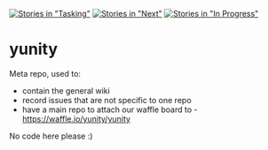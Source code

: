 [![Stories in "Tasking"](https://badge.waffle.io/yunity/yunity.svg?label=%5Bkanban%5D%20tasking&title=Tasking)](https://waffle.io/yunity/yunity)
[![Stories in "Next"](https://badge.waffle.io/yunity/yunity.svg?label=%5Bkanban%5D%20next&title=Next)](https://waffle.io/yunity/yunity)
[![Stories in "In Progress"](https://badge.waffle.io/yunity/yunity.svg?label=%5Bkanban%5D%20in-progress&title=In%20Progress)](https://waffle.io/yunity/yunity)

# yunity

Meta repo, used to:
- contain the general wiki
- record issues that are not specific to one repo
- have a main repo to attach our waffle board to - https://waffle.io/yunity/yunity

No code here please :)
